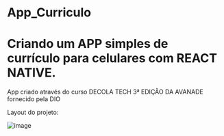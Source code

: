 # App_Curriculo
# Criando um APP simples de currículo para celulares com REACT NATIVE.

App criado através do curso DECOLA TECH 3ª EDIÇÃO DA AVANADE fornecido pela DIO


Layout do projeto:

![image](https://user-images.githubusercontent.com/80645214/175782644-298ba4b6-4bb6-4659-b301-086b6d5a5ac3.png)



